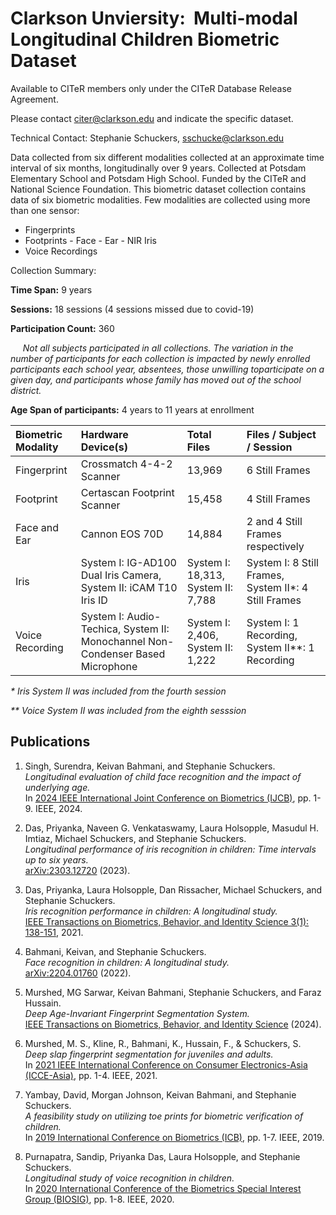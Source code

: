 # Clarkson Unviersity:  Multi-modal Longitudinal Children Biometric Dataset

Available to CITeR members only under the CITeR Database Release Agreement. 

Please contact citer@clarkson.edu and indicate the specific dataset.

Technical Contact: Stephanie Schuckers, sschucke@clarkson.edu 

Data collected from six different modalities collected at an approximate time interval of six months, longitudinally over 9 years. Collected at Potsdam Elementary School and Potsdam High School. Funded by the CITeR and National Science Foundation. This biometric dataset collection contains data of six biometric modalities. Few modalities are collected using more than one sensor:
- Fingerprints
- Footprints
- Face
- Ear
- NIR Iris
- Voice Recordings

Collection Summary:

**Time Span:** 9 years

**Sessions:** 18 sessions (4 sessions missed due to covid-19)

**Participation Count:** 360

&nbsp;&nbsp;&nbsp;&nbsp; *Not all subjects participated in all collections. The variation in the number of participants for each collection is impacted by newly enrolled participants each school year, absentees, those unwilling toparticipate on a given day, and participants whose family has moved out of the school district.*

**Age Span of participants:** 4 years to 11 years at enrollment

| Biometric Modality | Hardware Device(s) | Total Files | Files / Subject / Session |
| :--- | :--- | :--- | :--- |
| Fingerprint | Crossmatch 4-4-2 Scanner | 13,969 | 6 Still Frames |
| Footprint | Certascan Footprint Scanner | 15,458 | 4 Still Frames |
| Face and Ear | Cannon EOS 70D | 14,884 | 2 and 4 Still Frames respectively |
| Iris | System I: IG-AD100 Dual Iris Camera, System II: iCAM T10 Iris ID | System I: 18,313, System II: 7,788 | System I: 8 Still Frames, System II\*: 4 Still Frames |
| Voice Recording | System I: Audio-Techica, System II: Monochannel Non-Condenser Based Microphone | System I: 2,406, System II: 1,222 | System I: 1 Recording, System II\*\*: 1 Recording |

*\* Iris System II was included from the fourth session*

*\*\* Voice System II was included from the eighth sesssion* 


## Publications

1. Singh, Surendra, Keivan Bahmani, and Stephanie Schuckers. *Longitudinal evaluation of child face recognition and the impact of underlying age.*  
   In [2024 IEEE International Joint Conference on Biometrics (IJCB)](https://ieeexplore.ieee.org/document/10615649), pp. 1-9. IEEE, 2024.

2. Das, Priyanka, Naveen G. Venkataswamy, Laura Holsopple, Masudul H. Imtiaz, Michael Schuckers, and Stephanie Schuckers.  
   *Longitudinal performance of iris recognition in children: Time intervals up to six years.*  
   [arXiv:2303.12720](https://arxiv.org/abs/2303.12720) (2023).

3. Das, Priyanka, Laura Holsopple, Dan Rissacher, Michael Schuckers, and Stephanie Schuckers.  
   *Iris recognition performance in children: A longitudinal study.*  
   [IEEE Transactions on Biometrics, Behavior, and Identity Science 3(1): 138-151](https://ieeexplore.ieee.org/document/9354272), 2021.

4. Bahmani, Keivan, and Stephanie Schuckers.  
   *Face recognition in children: A longitudinal study.*  
   [arXiv:2204.01760](https://arxiv.org/abs/2204.01760) (2022).

5. Murshed, MG Sarwar, Keivan Bahmani, Stephanie Schuckers, and Faraz Hussain.  
   *Deep Age-Invariant Fingerprint Segmentation System.*  
   [IEEE Transactions on Biometrics, Behavior, and Identity Science](https://ieeexplore.ieee.org/document/10636338) (2024).

6. Murshed, M. S., Kline, R., Bahmani, K., Hussain, F., & Schuckers, S.  
   *Deep slap fingerprint segmentation for juveniles and adults.*  
   In [2021 IEEE International Conference on Consumer Electronics-Asia (ICCE-Asia)](https://ieeexplore.ieee.org/document/9641987), pp. 1-4. IEEE, 2021.

7. Yambay, David, Morgan Johnson, Keivan Bahmani, and Stephanie Schuckers.  
   *A feasibility study on utilizing toe prints for biometric verification of children.*  
   In [2019 International Conference on Biometrics (ICB)](https://ieeexplore.ieee.org/document/8972085), pp. 1-7. IEEE, 2019.

8. Purnapatra, Sandip, Priyanka Das, Laura Holsopple, and Stephanie Schuckers.  
   *Longitudinal study of voice recognition in children.*  
   In [2020 International Conference of the Biometrics Special Interest Group (BIOSIG)](https://ieeexplore.ieee.org/document/9237415), pp. 1-8. IEEE, 2020.
